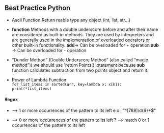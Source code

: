## Best Practice Python

* Ascii Function
Return reable type any object (int, list, str...) 

* __function__
Methods with a double underscore before and after their name are considered as built-in methods. They are used by interpreters and are generally used in the implementation of overloaded operators or other built-in functionality.
__add__-> Can be overloaded for + operation
__sub__ -> Can be overloaded for - operation

* “Dunder Method” (Double Underscore Method” (also called “magic method”))
we should use 'return Points()' statement because __sub__ function calculates subtraction from two points object and return it.

* Power of Lambda Function <br>
`
for list_items in sorted(arr, key=lambda x: x[k]):
    print(*list_items)
`

#### Regex
+ --> 1 or more occurrences of the pattern to its left e.x : "^[789]\d{9}+$"
* --> 0 or more occurrences of the pattern to its left
? --> match 0 or 1 occurrences of the pattern to its left